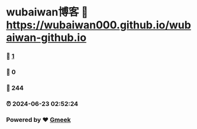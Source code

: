 # wubaiwan博客 :link: https://wubaiwan000.github.io/wubaiwan-github.io 
### :page_facing_up: [1](https://wubaiwan000.github.io/wubaiwan-github.io/tag.html) 
### :speech_balloon: 0 
### :hibiscus: 244 
### :alarm_clock: 2024-06-23 02:52:24 
### Powered by :heart: [Gmeek](https://github.com/Meekdai/Gmeek)
